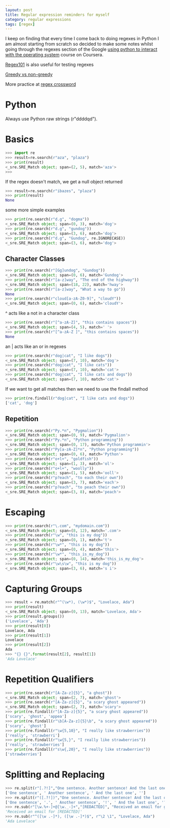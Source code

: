 ```yaml
---
layout: post
title: Regular expression reminders for myself
category: regular expressions
tags: [regex]
---
```

I keep on finding that every time I come back to doing regexes in Python I am almost starting from scratch so decided to make some notes whilst going through  the regexes section of the Google [using python to interact with the operating system](https://www.coursera.org/learn/python-operating-system/home/welcome) course on Coursera.

[Regex101](https://regex101.com) is also useful for testing regexes

[Greedy vs non-greedy](https://docs.python.org/3/howto/regex.html#greedy-versus-non-greedy)

More practice at [regex crossword](https://regexcrossword.com/)
# Python
Always use Python raw strings (r"ddddqd").

# Basics
```python
>>> import re
>>> result=re.search(r"aza", "plaza")
>>> print(result)
<_sre.SRE_Match object; span=(2, 5), match='aza'>
>>>
```
If the regex doesn't match, we get a null object returned

```python
>>> result=re.search(r"ibazes", "plaza")
>>> print(result)
None
```

some more simple examples

```python
>>> print(re.search(r"d.g", "dogma"))
<_sre.SRE_Match object; span=(0, 3), match='dog'>
>>> print(re.search(r"d.g", "gundog"))
<_sre.SRE_Match object; span=(3, 6), match='dog'>
>>> print(re.search(r"d.g", "Gundog", re.IGNORECASE))
<_sre.SRE_Match object; span=(3, 6), match='dog'>
```

## Character Classes

```python
>>> print(re.search(r"[Gg]undog", "Gundog"))
<_sre.SRE_Match object; span=(0, 6), match='Gundog'>
>>> print(re.search(r"[a-z]way", "The end of the highway"))
<_sre.SRE_Match object; span=(18, 22), match='hway'>
>>> print(re.search(r"[a-z]way", "What a way to go"))
None
>>> print(re.search(r"cloud[a-zA-Z0-9]", "cloudY"))
<_sre.SRE_Match object; span=(0, 6), match='cloudY'>
```
^ acts like a not in a character class

```python
>>> print(re.search(r"[^a-zA-Z]", "this contains spaces"))
<_sre.SRE_Match object; span=(4, 5), match=' '>
>>> print(re.search(r"[^a-zA-Z ]", "this contains spaces"))
None
```

an \| acts like an or in regexes

```python
>>> print(re.search(r"dog|cat", "I like dogs"))
<_sre.SRE_Match object; span=(7, 10), match='dog'>
>>> print(re.search(r"dog|cat", "I like cats"))
<_sre.SRE_Match object; span=(7, 10), match='cat'>
>>> print(re.search(r"dog|cat", "I like cats and dogs"))
<_sre.SRE_Match object; span=(7, 10), match='cat'>
```

If we want to get all matches then we need to use the findall method

```python
>>> print(re.findall(r"dog|cat", "I like cats and dogs"))
['cat', 'dog']
```

## Repetition

```python
>>> print(re.search(r"Py.*n", "Pygmalion"))
<_sre.SRE_Match object; span=(0, 9), match='Pygmalion'>
>>> print(re.search(r"Py.*n", "Python programming"))
<_sre.SRE_Match object; span=(0, 17), match='Python programmin'>
>>> print(re.search(r"Py[a-zA-Z]*n", "Python programming"))
<_sre.SRE_Match object; span=(0, 6), match='Python'>
>>> print(re.search(r"o+l+", "goldfish"))
<_sre.SRE_Match object; span=(1, 3), match='ol'>
>>> print(re.search(r"o+l+", "woolly"))
<_sre.SRE_Match object; span=(1, 5), match='ooll'>
>>> print(re.search(r"p?each", "to each their own"))
<_sre.SRE_Match object; span=(3, 7), match='each'>
>>> print(re.search(r"p?each", "to peach their own"))
<_sre.SRE_Match object; span=(3, 8), match='peach'>
```

# Escaping

```python
>>> print(re.search(r"\.com", "mydomain.com"))
<_sre.SRE_Match object; span=(8, 12), match='.com'>
>>> print(re.search(r"\w", "this is my dog"))
<_sre.SRE_Match object; span=(0, 1), match='t'>
>>> print(re.search(r"\w*", "this is my dog"))
<_sre.SRE_Match object; span=(0, 4), match='this'>
>>> print(re.search(r"\w*", "this_is_my_dog"))
<_sre.SRE_Match object; span=(0, 14), match='this_is_my_dog'>
>>> print(re.search(r"\w\s\w", "this is my dog"))
<_sre.SRE_Match object; span=(3, 6), match='s i'>
```

# Capturing Groups

```python
>>> result = re.match(r"^(\w*), (\w*)$", "Lovelace, Ada")
>>> print(result)
<_sre.SRE_Match object; span=(0, 13), match='Lovelace, Ada'>
>>> print(result.groups())
('Lovelace', 'Ada')
>>> print(result[0])
Lovelace, Ada
>>> print(result[1])
Lovelace
>>> print(result[2])
Ada
>>> "{} {}".format(result[2], result[1])
'Ada Lovelace'
```


# Repetition Qualifiers

```python
>>> print(re.search(r"[A-Za-z]{5}", "a ghost"))
<_sre.SRE_Match object; span=(2, 7), match='ghost'>
>>> print(re.search(r"[A-Za-z]{5}", "a scary ghost appeared"))
<_sre.SRE_Match object; span=(2, 7), match='scary'>
>>> print(re.findall(r"[A-Za-z]{5}", "a scary ghost appeared"))
['scary', 'ghost', 'appea']
>>> print(re.findall(r"\b[A-Za-z]{5}\b", "a scary ghost appeared"))
['scary', 'ghost']
>>> print(re.findall(r"\w{5,10}", "I really like strawberries"))
['really', 'strawberri']
>>> print(re.findall(r"\w{5,}", "I really like strawberries"))
['really', 'strawberries']
>>> print(re.findall(r"s\w{,20}", "I really like strawberries"))
['strawberries']
```

# Splitting and Replacing

```python
>>> re.split(r"[.?!]","One sentence. Another sentence! And the last one?")
['One sentence', ' Another sentence', ' And the last one', '']
>>> re.split(r"([.?!])","One sentence. Another sentence! And the last one?")
['One sentence', '.', ' Another sentence', '!', ' And the last one', '?', '']
>>> re.sub(r"[\w.%+-]+@[\w._-]+","[REDACTED]", "Received an email for go_nets95@mydomain.com")
'Received an email for [REDACTED]'
>>> re.sub(r"^([\w .-]*), ([\w .-]*)$", r"\2 \1", "Lovelace, Ada")
'Ada Lovelace'
```
